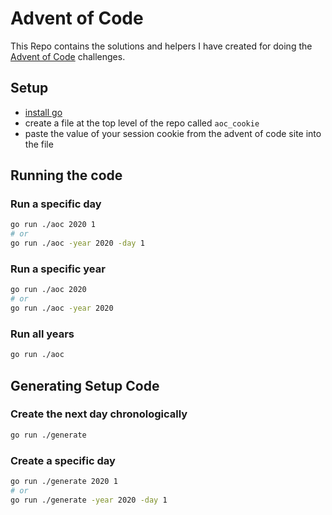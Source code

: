 # Advent of Code

This Repo contains the solutions and helpers I have created for doing the [Advent of Code](https://adventofcode.com/) challenges.

## Setup

- [install go](https://golang.org/doc/install)
- create a file at the top level of the repo called `aoc_cookie`
- paste the value of your session cookie from the advent of code site into the file

## Running the code

### Run a specific day

```bash
go run ./aoc 2020 1
# or
go run ./aoc -year 2020 -day 1
```

### Run a specific year

```bash
go run ./aoc 2020
# or
go run ./aoc -year 2020
```

### Run all years

```bash
go run ./aoc
```

## Generating Setup Code

### Create the next day chronologically

```bash
go run ./generate
```

### Create a specific day

```bash
go run ./generate 2020 1
# or
go run ./generate -year 2020 -day 1
```
